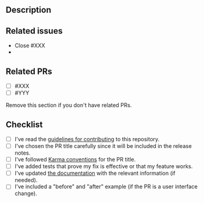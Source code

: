 ## Description

## Related issues
- Close #XXX
- 
## Related PRs
- [ ] #XXX
- [ ] #YYY

Remove this section if you don't have related PRs.

## Checklist
- [ ] I've read the [guidelines for contributing](/path/to/CONTRIBUTING.md) to this repository.
- [ ] I've chosen the PR title carefully since it will be included in the release notes.
- [ ] I've followed [Karma conventions](http://karma-runner.github.io/6.3/dev/git-commit-msg.html) for the PR title.
- [ ] I've added tests that prove my fix is effective or that my feature works.
- [ ] I've updated [the documentation](/path/to/docs) with the relevant information (if needed).
- [ ] I've included a "before" and "after" example (if the PR is a user interface change).
